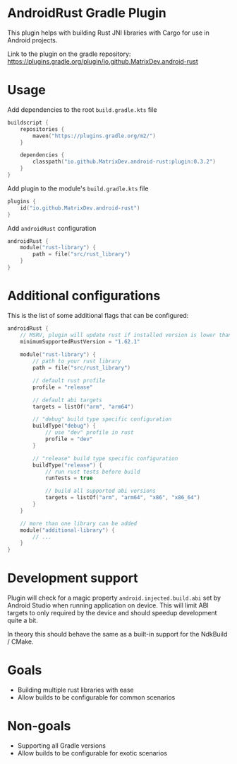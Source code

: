 # AndroidRust Gradle Plugin

This plugin helps with building Rust JNI libraries with Cargo for use in Android projects.

Link to the plugin on the gradle repository:
https://plugins.gradle.org/plugin/io.github.MatrixDev.android-rust

# Usage

Add dependencies to the root `build.gradle.kts` file

```kotlin
buildscript {
    repositories {
        maven("https://plugins.gradle.org/m2/")
    }

    dependencies {
        classpath("io.github.MatrixDev.android-rust:plugin:0.3.2")
    }
}
```

Add plugin to the module's `build.gradle.kts` file

```kotlin
plugins {
    id("io.github.MatrixDev.android-rust")
}
```

Add `androidRust` configuration

```kotlin
androidRust {
    module("rust-library") {
        path = file("src/rust_library")
    }
}
```

# Additional configurations

This is the list of some additional flags that can be configured:

```kotlin
androidRust {
    // MSRV, plugin will update rust if installed version is lower than requested
    minimumSupportedRustVersion = "1.62.1"
    
    module("rust-library") {
        // path to your rust library
        path = file("src/rust_library")

        // default rust profile
        profile = "release"

        // default abi targets
        targets = listOf("arm", "arm64")

        // "debug" build type specific configuration
        buildType("debug") {
            // use "dev" profile in rust
            profile = "dev"
        }

        // "release" build type specific configuration
        buildType("release") {
            // run rust tests before build
            runTests = true

            // build all supported abi versions
            targets = listOf("arm", "arm64", "x86", "x86_64")
        }
    }

    // more than one library can be added 
    module("additional-library") {
        // ...
    }
}
```

# Development support

Plugin will check for a magic property `android.injected.build.abi` set by Android Studio when
running application on device. This will limit ABI targets to only required by the device and
should speedup development quite a bit.

In theory this should behave the same as a built-in support for the NdkBuild / CMake.

# Goals
- Building multiple rust libraries with ease
- Allow builds to be configurable for common scenarios

# Non-goals
- Supporting all Gradle versions
- Allow builds to be configurable for exotic scenarios

